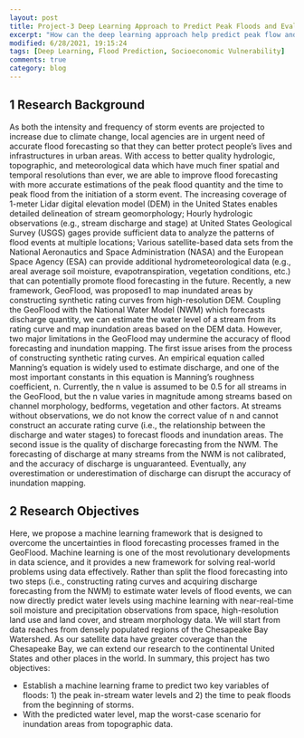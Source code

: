 ```yaml
---
layout: post
title: Project-3 Deep Learning Approach to Predict Peak Floods and Evaluation of Socioeconomic Vulnerability to Flood Events 
excerpt: "How can the deep learning approach help predict peak flow and time to peak?"
modified: 6/28/2021, 19:15:24
tags: [Deep Learning, Flood Prediction, Socioeconomic Vulnerability]
comments: true
category: blog
---
```


## 1 Research Background
As both the intensity and frequency of storm events are projected to increase due to climate change, local agencies are in urgent need of accurate flood forecasting so that they can better protect people’s lives and infrastructures in urban areas. With access to better quality hydrologic, topographic, and meteorological data which have much finer spatial and temporal resolutions than ever, we are able to improve flood forecasting with more accurate estimations of the peak flood quantity and the time to peak flood from the initiation of a storm event. The increasing coverage of 1-meter Lidar digital elevation model (DEM) in the United States enables detailed delineation of stream geomorphology; Hourly hydrologic observations (e.g., stream discharge and stage) at United States Geological Survey (USGS) gages provide sufficient data to analyze the patterns of flood events at multiple locations; Various satellite-based data sets from the National Aeronautics and Space Administration (NASA) and the European Space Agency (ESA) can provide additional hydrometeorological data (e.g., areal average soil moisture, evapotranspiration, vegetation conditions, etc.) that can potentially promote flood forecasting in the future.
Recently, a new framework, GeoFlood, was proposed1 to map inundated areas by constructing synthetic rating curves from high-resolution DEM. Coupling the GeoFlood with the National Water Model (NWM) which forecasts discharge quantity, we can estimate the water level of a stream from its rating curve and map inundation areas based on the DEM data. However, two major limitations in the GeoFlood may undermine the accuracy of flood forecasting and inundation mapping. The first issue arises from the process of constructing synthetic rating curves. An empirical equation called Manning’s equation is widely used to estimate discharge, and one of the most important constants in this equation is Manning’s roughness coefficient, n. Currently, the n value is assumed to be 0.5 for all streams in the GeoFlood, but the n value varies in magnitude among streams based on channel morphology, bedforms, vegetation and other factors. At streams without observations, we do not know the correct value of n and cannot construct an accurate rating curve (i.e., the relationship between the discharge and water stages) to forecast floods and inundation areas. The second issue is the quality of discharge forecasting from the NWM. The forecasting of discharge at many streams from the NWM is not calibrated, and the accuracy of discharge is unguaranteed. Eventually, any overestimation or underestimation of discharge can disrupt the accuracy of inundation mapping.

## 2 Research Objectives
Here, we propose a machine learning framework that is designed to overcome the uncertainties in flood forecasting processes framed in the GeoFlood. Machine learning is one of the most revolutionary developments in data science, and it provides a new framework for solving real-world problems using data effectively. Rather than split the flood forecasting into two steps (i.e., constructing rating curves and acquiring discharge forecasting from the NWM) to estimate water levels of flood events, we can now directly predict water levels using machine learning with near-real-time soil moisture and precipitation observations from space, high-resolution land use and land cover, and stream morphology data. We will start from data reaches from densely populated regions of the Chesapeake Bay Watershed. As our satellite data have greater coverage than the Chesapeake Bay, we can extend our research to the continental United States and other places in the world.
In summary, this project has two objectives:
-	Establish a machine learning frame to predict two key variables of floods: 1) the peak in-stream water levels and 2) the time to peak floods from the beginning of storms.
- With the predicted water level, map the worst-case scenario for inundation areas from topographic data.

